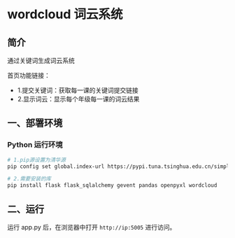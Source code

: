 # wordcloud 词云系统

## 简介

通过关键词生成词云系统

首页功能链接：
- 1.提交关键词：获取每一课的关键词提交链接
- 2.显示词云：显示每个年级每一课的词云结果

## 一、部署环境

### Python 运行环境

```bash
# 1.pip源设置为清华源
pip config set global.index-url https://pypi.tuna.tsinghua.edu.cn/simple

# 2.需要安装的库
pip install flask flask_sqlalchemy gevent pandas openpyxl wordcloud

```

## 二、运行

运行 app.py 后，在浏览器中打开 `http://ip:5005` 进行访问。

